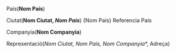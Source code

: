 Pais(**Nom País**)

Ciutat(**Nom Ciutat, _Nom País_**)
{Nom País} Referencia País

Companyia(**Nom Companyia**)

Representació(*Nom Ciutat, Nom País, Nom Companyia**, Adreça)
